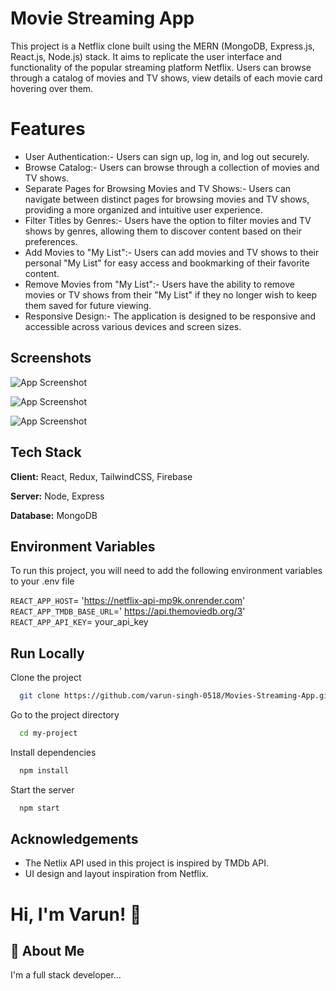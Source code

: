 
# Movie Streaming App

This project is a Netflix clone built using the MERN (MongoDB, Express.js, React.js, Node.js) stack. It aims to replicate the user interface and functionality of the popular streaming platform Netflix. Users can browse through a catalog of movies and TV shows, view details of each movie card hovering over them.

# Features

- User Authentication:- Users can sign up, log in, and log out securely.
- Browse Catalog:- Users can browse through a collection of movies and TV shows.
- Separate Pages for Browsing Movies and TV Shows:- Users can navigate between distinct pages for browsing movies and TV shows, providing a more organized and intuitive user experience.
- Filter Titles by Genres:- Users have the option to filter movies and TV shows by genres, allowing them to discover content based on their preferences.
- Add Movies to "My List":- Users can add movies and TV shows to their personal "My List" for easy access and bookmarking of their favorite content.
- Remove Movies from "My List":- Users have the ability to remove movies or TV shows from their "My List" if they no longer wish to keep them saved for future viewing.
- Responsive Design:- The application is designed to be responsive and accessible across various devices and screen sizes.


## Screenshots

![App Screenshot](https://i.postimg.cc/05cHGns1/Screenshot-2024-02-09-183203.png)

![App Screenshot](https://i.postimg.cc/Xvs2bKg0/Screenshot-2024-02-09-183226.png) 

![App Screenshot](https://i.postimg.cc/3NXmKYHD/Screenshot-2024-02-09-183344.png) 


## Tech Stack

**Client:** React, Redux, TailwindCSS, Firebase

**Server:** Node, Express

**Database:** MongoDB 


## Environment Variables

To run this project, you will need to add the following environment variables to your .env file

`REACT_APP_HOST`=  'https://netflix-api-mp9k.onrender.com'
`REACT_APP_TMDB_BASE_URL`=' https://api.themoviedb.org/3'
`REACT_APP_API_KEY`= your_api_key




## Run Locally

Clone the project

```bash
  git clone https://github.com/varun-singh-0518/Movies-Streaming-App.git
```

Go to the project directory

```bash
  cd my-project
```

Install dependencies

```bash
  npm install
```

Start the server

```bash
  npm start
```


## Acknowledgements

 - The Netlix API used in this project is inspired by TMDb API.
- UI design and layout inspiration from Netflix.

# Hi, I'm Varun! 👋


## 🚀 About Me
I'm a full stack developer...

